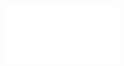 <iframe src="//player.bilibili.com/player.html?isOutside=true&aid=113163831877226&bvid=BV17htXe6EDt&cid=25922113276&p=1" scrolling="no" border="0" frameborder="no" framespacing="0" allowfullscreen="true"></iframe>
